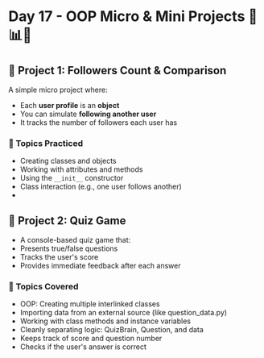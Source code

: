 # Day 17 - OOP Micro & Mini Projects 👥📊🧠

## 🧩 Project 1: Followers Count & Comparison
A simple micro project where:
- Each **user profile** is an **object**
- You can simulate **following another user**
- It tracks the number of followers each user has
### 🧠 Topics Practiced
- Creating classes and objects
- Working with attributes and methods
- Using the `__init__` constructor
- Class interaction (e.g., one user follows another)
- 
## 🧩 Project 2: Quiz Game
- A console-based quiz game that:
- Presents true/false questions
- Tracks the user's score
- Provides immediate feedback after each answer
### 🧠 Topics Covered
- OOP: Creating multiple interlinked classes
- Importing data from an external source (like question_data.py)
- Working with class methods and instance variables
- Cleanly separating logic: QuizBrain, Question, and data
- Keeps track of score and question number
- Checks if the user's answer is correct
